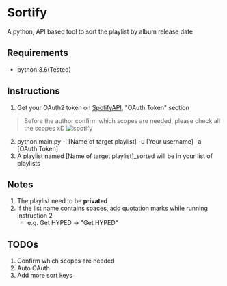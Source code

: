 # Sortify
A python, API based tool to sort the playlist by album release date

## Requirements
- python    3.6(Tested)

## Instructions
1. Get your OAuth2 token on [SpotifyAPI](https://developer.spotify.com/console/get-track), "OAuth Token" section
> Before the author confirm which scopes are needed, please check all the scopes xD
![spotify](https://i.imgur.com/sBX2QP4.png)
2. python main.py -l [Name of target playlist] -u [Your username] -a [OAuth Token]
3. A playlist named [Name of target playlist]_sorted will be in your list of playlists

## Notes
1. The playlist need to be **privated**
2. If the list name contains spaces, add quotation marks while running instruction 2
    - e.g. Get HYPED -> "Get HYPED"

## TODOs
1. Confirm which scopes are needed
2. Auto OAuth
3. Add more sort keys
